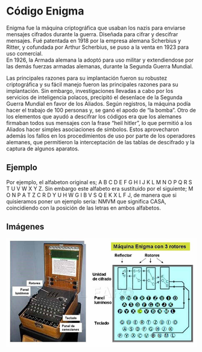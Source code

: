 # Código Enigma
Enigma fue la máquina criptográfica que usaban los nazis para enviarse mensajes cifrados durante la guerra. Diseñada para cifrar y descifrar mensajes. Fué patentada en 1918 por la empresa alemana Scherbius y Ritter, y cofundada por Arthur Scherbius, se puso a la venta en 1923 para uso comercial.  
En 1926, la Armada alemana la adoptó para uso militar y extendiendose por las demás fuerzas armadas alemanas, durante la Segunda Guerra Mundial.

Las principales razones para su implantación fueron su robustez criptográfica y su fácil manejo fueron las principales razones para su implantación. Sin embargo, investigaciones llevadas a cabo por los servicios de inteligencia polacos, precipitó el desenlace de la Segunda Guerra Mundial en favor de los Aliados. Según registros, la máquina podía hacer el trabajo de 100 personas y, se ganó el apodo de “la bomba”. Otro de los elementos que ayudó a descifrar los códigos era que los alemanes firmaban todos sus mensajes con la frase “heil hitler”, lo que permitió a los Aliados hacer simples asociaciones de símbolos. Estos aprovecharon además los fallos en los procedimientos de uso por parte de los operadores alemanes, que permitieron la interceptación de las tablas de descifrado y la captura de algunos aparatos.
## Ejemplo
Por ejemplo, el alfabeton original es;  A B C D E F G H I J K L M N O P Q R S T U V W X Y Z. Sin embargo este alfabeto era sustituido por el siguiente; M O N P A T Z C R D Y U H W G I B V S Q E K X L F J, de manera que si quisieramos poner un ejemplo seria: NMVM que significa CASA, coincidiendo con la posición de las letras en ambos alfabetos.
## Imágenes
![image](enigma.png)
